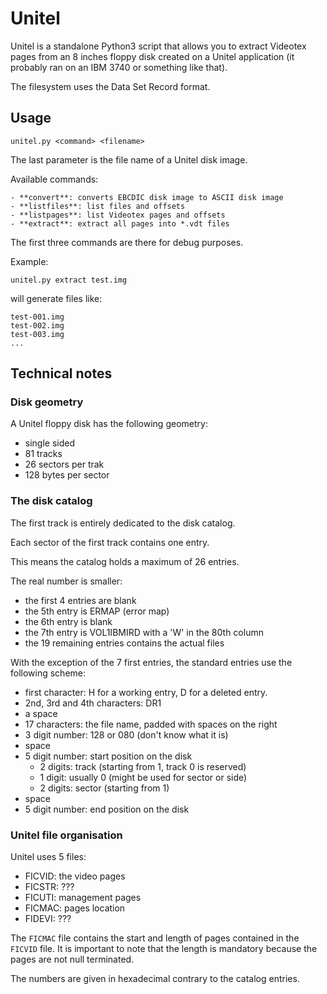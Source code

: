 Unitel
======

Unitel is a standalone Python3 script that allows you to extract Videotex pages
from an 8 inches floppy disk created on a Unitel application (it probably ran
on an IBM 3740 or something like that).

The filesystem uses the Data Set Record format.

Usage
-----

    unitel.py <command> <filename>

The last parameter is the file name of a Unitel disk image.

Available commands:

    - **convert**: converts EBCDIC disk image to ASCII disk image
    - **listfiles**: list files and offsets
    - **listpages**: list Videotex pages and offsets
    - **extract**: extract all pages into *.vdt files

The first three commands are there for debug purposes.

Example:

    unitel.py extract test.img

will generate files like:

    test-001.img
    test-002.img
    test-003.img
    ...

Technical notes
---------------

### Disk geometry

A Unitel floppy disk has the following geometry:

- single sided
- 81 tracks
- 26 sectors per trak
- 128 bytes per sector

### The disk catalog

The first track is entirely dedicated to the disk catalog.

Each sector of the first track contains one entry.

This means the catalog holds a maximum of 26 entries.

The real number is smaller:

- the first 4 entries are blank
- the 5th entry is ERMAP (error map)
- the 6th entry is blank
- the 7th entry is VOL1IBMIRD with a 'W' in the 80th column
- the 19 remaining entries contains the actual files

With the exception of the 7 first entries, the standard entries use the
following scheme:

- first character: H for a working entry, D for a deleted entry.
- 2nd, 3rd and 4th characters: DR1
- a space
- 17 characters: the file name, padded with spaces on the right
- 3 digit number: 128 or 080 (don't know what it is)
- space
- 5 digit number: start position on the disk
    - 2 digits: track (starting from 1, track 0 is reserved)
    - 1 digit: usually 0 (might be used for sector or side)
    - 2 digits: sector (starting from 1)
- space
- 5 digit number: end position on the disk

### Unitel file organisation

Unitel uses 5 files:

- FICVID: the video pages
- FICSTR: ???
- FICUTI: management pages
- FICMAC: pages location
- FIDEVI: ???

The `FICMAC` file contains the start and length of pages contained in the 
`FICVID` file. It is important to note that the length is mandatory because
the pages are not null terminated.

The numbers are given in hexadecimal contrary to the catalog entries.